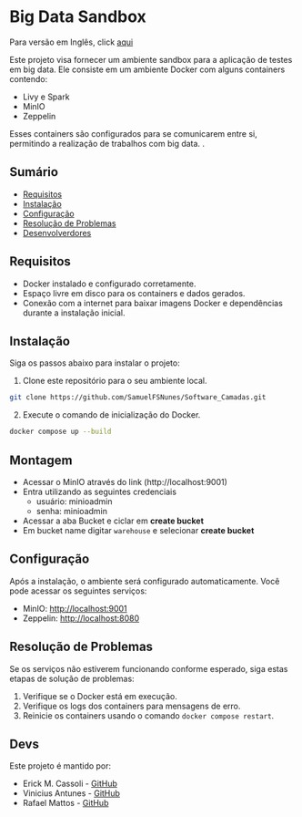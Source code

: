 # Big Data Sandbox

Para versão em Inglês, click [aqui](../README.md)

Este projeto visa fornecer um ambiente sandbox para a aplicação de testes em big data. Ele consiste em um ambiente Docker com alguns containers contendo:

- Livy e Spark
- MinIO
- Zeppelin

Esses containers são configurados para se comunicarem entre si, permitindo a realização de trabalhos com big data.
.

## Sumário

- [Requisitos](#requisitos)
- [Instalação](#instalação)
- [Configuração](#configuração)
- [Resolução de Problemas](#resolução-de-problemas)
- [Desenvolverdores](#devs)

## Requisitos

- Docker instalado e configurado corretamente.
- Espaço livre em disco para os containers e dados gerados.
- Conexão com a internet para baixar imagens Docker e dependências durante a instalação inicial.

## Instalação

Siga os passos abaixo para instalar o projeto:

1. Clone este repositório para o seu ambiente local.

```bash
git clone https://github.com/SamuelFSNunes/Software_Camadas.git
```

2. Execute o comando de inicialização do Docker.

```bash
docker compose up --build
```

## Montagem

- Acessar o MinIO através do link (http://localhost:9001)
- Entra utilizando as seguintes credenciais
  - usuário: minioadmin
  - senha: minioadmin
- Acessar a aba Bucket e ciclar em **create bucket**
- Em bucket name digitar `warehouse` e selecionar **create bucket**

## Configuração

Após a instalação, o ambiente será configurado automaticamente. Você pode acessar os seguintes serviços:

- MinIO: [http://localhost:9001](http://localhost:9000)
- Zeppelin: [http://localhost:8080](http://localhost:8080)

## Resolução de Problemas

Se os serviços não estiverem funcionando conforme esperado, siga estas etapas de solução de problemas:

1. Verifique se o Docker está em execução.
2. Verifique os logs dos containers para mensagens de erro.
3. Reinicie os containers usando o comando `docker compose restart`.

## Devs

Este projeto é mantido por:

- Erick M. Cassoli - [GitHub](https://github.com/ErickCassoli)
- Vinicius Antunes - [GitHub](https://github.com/viniciusantunes26)
- Rafael Mattos - [GitHub](https://github.com/RafaMattss)
